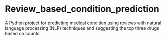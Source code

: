 # Review_based_condition_prediction
A Python project for predicting medical condition using reviews with natural language processing (NLP) techniques and suggesting the top three drugs based on counts
